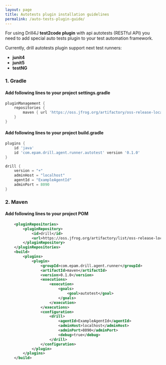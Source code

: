 ```yaml
---
layout: page
title: Autotests plugin installation guidelines
permalink: /auto-tests-plugin-guide/
---
```


For using Drill4J **test2code plugin** with api autotests (RESTful API) you need to add 
special auto tests plugin to your test automation framework.

Currently, drill autotests plugin support next test runners:
* **junit4**
* **junit5**
* **testNG**

### 1. Gradle
#### Add following lines to your project **settings.gradle**
```groovy
pluginManagement {
    repositories {
        maven { url 'https://oss.jfrog.org/artifactory/oss-release-local' }
    }
}
```
#### Add following lines to your project **build.gradle**
```groovy
plugins {
    id 'java'
    id 'com.epam.drill.agent.runner.autotest' version '0.1.0'
}
```
```groovy
drill {
    version = "+"
    adminHost = "localhost"
    agentId = "ExampleAgentId"
    adminPort = 8090
}
```

### 2. Maven
#### Add following lines to your project **POM**
```xml
    <pluginRepositories>
        <pluginRepository>
            <id>drill</id>
            <url>https://oss.jfrog.org/artifactory/list/oss-release-local</url>
        </pluginRepository>
    </pluginRepositories>
    <build>
        <plugins>
            <plugin>
                <groupId>com.epam.drill.agent.runner</groupId>
                <artifactId>maven</artifactId>
                <version>0.1.0</version>
                <executions>
                    <execution>
                        <goals>
                            <goal>autotest</goal>
                        </goals>
                    </execution>
                </executions>
                <configuration>
                    <drill>
                        <agentId>ExampleAgentId</agentId>
                        <adminHost>localhost</adminHost>
                        <adminPort>8090</adminPort>
                        <debug>true</debug>
                    </drill>
                </configuration>
            </plugin>
        </plugins>
    </build>
```

